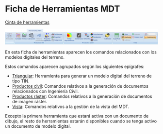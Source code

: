 # Ficha de Herramientas MDT

[Cinta de herramientas](../../cinta-de-herramientas/)

![](../../../.gitbook/assets/ficha-de-herramientas-herramientas-mdt.jpg)

En esta ficha de herramientas aparecen los comandos relacionados con los modelos digitales del terreno.

Estos comandos aparecen agrupados según los siguientes epígrafes:

* [Triangular](../../como.../como-triangulacion.md): Herramienta para generar un modelo digital del terreno de tipo TIN.
* [Productos civil](productos-civil.md): Comandos relativos a la generación de documentos relacionados con Ingeniería Civil.
* [Productos ráster](productos-raster.md): Comandos relativos a la generación de documentos de imagen ráster.
* [Vista](vista-de-mdt.md): Comandos relativos a la gestión de la vista del MDT.

Excepto la primera herramienta que estará activa con un documento de dibujo, el resto de herramientas estarán disponibles cuando se tenga activo un documento de modelo digital.

